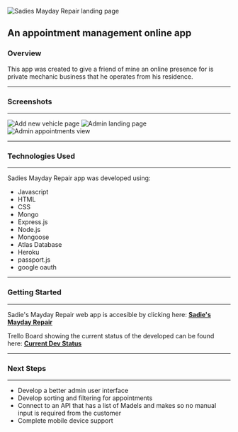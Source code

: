 ![Sadies Mayday Repair landing page](https://i.imgur.com/eOrREqZ.png)

## An appointment management online app

### Overview

This app was created to give a friend of mine an online presence for is private mechanic business that he operates from his residence.

---

### Screenshots

---

![Add new vehicle page](https://i.imgur.com/gkjvNkM.png)
![Admin landing page](https://i.imgur.com/Q8GL071.png)
![Admin appointments view](https://i.imgur.com/gx99Y5I.png)

---

### Technologies Used

---

Sadies Mayday Repair app was developed using:

- Javascript
- HTML
- CSS
- Mongo
- Express.js
- Node.js
- Mongoose
- Atlas Database
- Heroku
- passport.js
- google oauth

---

### Getting Started

---

Sadie's Mayday Repair web app is accesible by clicking here:
**[Sadie's Mayday Repair](https://sadie-repair.herokuapp.com/)**

Trello Board showing the current status of the developed can be found here: **[Current Dev Status](https://trello.com/b/VBaNYoAg/mechanic-appointment-scheduler)**

---

### Next Steps

---

- Develop a better admin user interface
- Develop sorting and filtering for appointments
- Connect to an API that has a list of Madels and makes so no manual input is required from the customer
- Complete mobile device support
